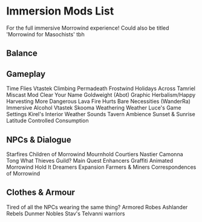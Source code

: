 # Immersion Mods List
For the full immersive Morrowind experience! Could also be titled 'Morrowind for Masochists' tbh

## Balance

## Gameplay
Time Flies
Vtastek Climbing
Permadeath
Frostwind
Holidays Across Tamriel
Miscast Mod
Clear Your Name
Goldweight (Abot)
Graphic Herbalism/Happy Harvesting
More Dangerous Lava
Fire Hurts
Bare Necessities (WanderRa)
Immersive Alcohol
Vtastek Skooma
Weathering Weather
Luce's Game Settings
Kirel's Interior Weather Sounds
Tavern Ambience
Sunset & Sunrise Latitude
Controlled Consumption

## NPCs & Dialogue
Starfires
Children of Morrowind
Mournhold Courtiers
Nastier Camonna Tong
What Thieves Guild?
Main Quest Enhancers
Graffiti
Animated Morrowind
Hold It
Dreamers Expansion
Farmers & Miners
Correspondences of Morrowind


## Clothes & Armour
Tired of all the NPCs wearing the same thing?
Armored Robes
Ashlander Rebels
Dunmer Nobles
Stav's Telvanni warriors
